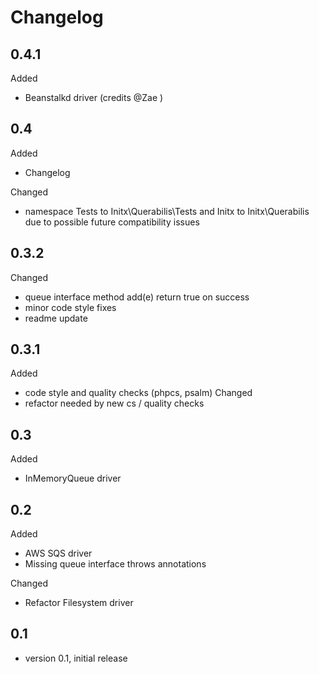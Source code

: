 # Changelog

## 0.4.1
Added
- Beanstalkd driver (credits @Zae )

## 0.4
Added
- Changelog

Changed
- namespace Tests to Initx\Querabilis\Tests and Initx to Initx\Querabilis due to possible future compatibility issues

## 0.3.2
Changed
- queue interface method add(e) return true on success
- minor code style fixes
- readme update

## 0.3.1
Added
- code style and quality checks (phpcs, psalm)
Changed
- refactor needed by new cs / quality checks

## 0.3
Added
- InMemoryQueue driver

## 0.2
Added
- AWS SQS driver
- Missing queue interface throws annotations

Changed
- Refactor Filesystem driver

## 0.1
- version 0.1, initial release
